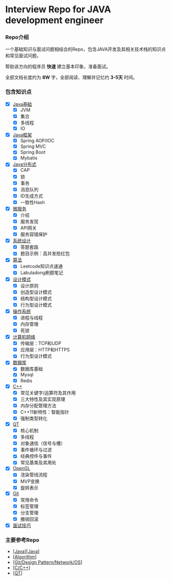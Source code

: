 # Interview Repo for JAVA development engineer

### Repo介绍

一个基础知识与面试问题相结合的Repo，包含JAVA开发及其相关技术栈的知识点和常见面试问题。

帮助该方向的程序员 **快速** 建立基本印象，准备面试。

全部文档长度约为 **8W** 字，全部阅读、理解并记忆约 **3-5天** 时间。

### 包含知识点

* [X] [Java基础](JavaBasic.md)
  * [X] JVM
  * [X] 集合
  * [X] 多线程
  * [X] IO
* [X] [Java框架](JavaFramework.md)
  * [X] Spring AOP/IOC
  * [X] Spring MVC
  * [X] Spring Boot
  * [X] Mybatis
* [X] [Java分布式](Distributed.md)
  * [X] CAP
  * [X] 锁
  * [X] 事务
  * [X] 消息队列
  * [X] ID生成方式
  * [X] 一致性Hash
* [X] [微服务](Microservices.md)
  * [X] 介绍
  * [X] 服务发现
  * [X] API网关
  * [X] 服务容错保护
* [X] [系统设计](SystemDesign.md)
  * [X] 答题套路
  * [X] 题目示例：高并发抢红包
* [X] [算法](Algorithm.md)
  * [X] Leetcode知识点速通
  * [X] Labuladong刷题笔记
* [X] [设计模式](DesignPattern.md)
  * [X] 设计原则
  * [X] 创造型设计模式
  * [X] 结构型设计模式
  * [X] 行为型设计模式
* [X] [操作系统](OperatingSystem.md)
  * [X] 进程与线程
  * [X] 内存管理
  * [X] 死锁
* [X] [计算机网络](ComputerNetwork.md)
  * [X] 传输层：TCP和UDP
  * [X] 应用层：HTTP和HTTPS
  * [X] 行为型设计模式
* [X] [数据库](Database.md)
  * [X] 数据库基础
  * [X] Mysql
  * [X] Redis
* [X] [C++](C++.md)
  * [X] 常见关键字/运算符及其作用
  * [X] 三大特性及其实现原理
  * [X] 内存分配管理方法
  * [X] C++11新特性：智能指针
  * [X] 强制类型转化
* [X] [QT](QT.md)
  * [X] 核心机制
  * [X] 多线程
  * [X] 对象通信（信号与槽）
  * [X] 事件循环与过滤
  * [X] 经典控件与事件
  * [X] 常见基类及其用处
* [X] [OpenGL](OpenGL.md)
  * [X] 渲染管线流程
  * [X] MVP变换
  * [X] 旋转表示
* [X] [Git](Git.md)
  * [X] 常用命令
  * [X] 标签管理
  * [X] 分支管理
  * [X] 撤销回滚
* [X] [面试技巧](InterviewStrategy.md)

### 主要参考Repo

* [[Java](https://github.com/xbox1994/Java-Interview)][[Java](https://github.com/cosen1024/Java-Interview)]
* [[Algorithm](https://github.com/labuladong/fucking-algorithm/tree/english)]
* [[Git/Design Pattern/Network/OS](https://github.com/wolverinn/Waking-Up)]
* [[C/C++](https://github.com/huihut/interview)]
* [[QT](https://github.com/0voice/qt_interview_reference)]
